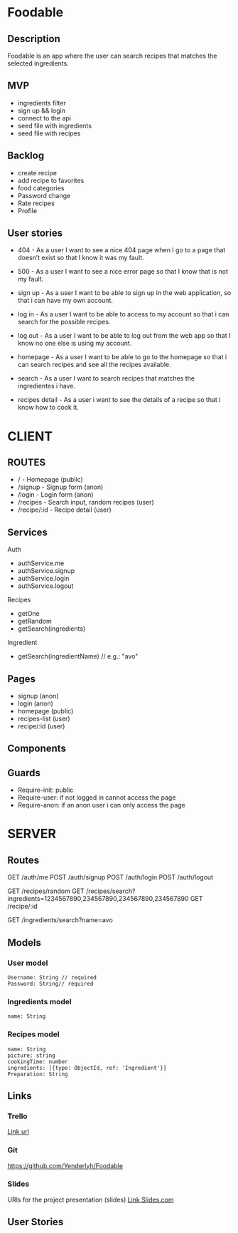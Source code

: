 

# Foodable

## Description
 Foodable is an app where the user can search recipes that matches the selected ingredients.


## MVP
- ingredients filter
- sign up && login
- connect to the api 
- seed file  with ingredients
- seed file  with recipes


## Backlog
- create recipe
- add recipe to favorites
- food categories
- Password change
- Rate recipes
- Profile

## User stories
- 404 - As a user I want to see a nice 404 page when I go to a page that doesn’t exist so that I know it was my fault.

- 500 - As a user I want to see a nice error page so that I know that is not my fault.

- sign up - As a user I want to be able to sign up in the web application, so that i can have my own account.

- log in - As a user I want to be able to access to my account so that i can search for the possible recipes.

- log out - As a user I want to be able to log out from the web app so that I know no one else is using my account.

- homepage - As a user I want to be able to go to the homepage so that i can search recipes and see all the recipes available.

- search - As a user I want to search recipes that matches the ingredientes i have.

- recipes detail - As a user i want to see the details of a recipe so that i know how to cook it.

# CLIENT

## ROUTES 

- / - Homepage (public)
- /signup - Signup form (anon)
- /login - Login form (anon)
- /recipes - Search input, random recipes (user)
- /recipe/:id - Recipe detail (user)

## Services
Auth
- authService.me
- authService.signup 
- authService.login 
- authService.logout 


Recipes
  - getOne
  - getRandom
  - getSearch(ingredients)

Ingredient
- getSearch(ingredientName) // e.g.: "avo"


## Pages
  - signup (anon)
  - login (anon)
  - homepage (public)
  - recipes-list (user)
  - recipe/:id (user)

## Components

## Guards
- Require-init: public
- Require-user: if not logged in cannot access the page
- Require-anon: if an anon user i can only access the page



# SERVER

## Routes
GET /auth/me
POST /auth/signup 
POST /auth/login 
POST /auth/logout 

GET /recipes/random
GET /recipes/search?ingredients=1234567890,234567890,234567890,234567890
GET /recipe/:id

GET /ingredients/search?name=avo

## Models

### User model 

```
Username: String // required
Password: String// required
```

### Ingredients model 
```
name: String
```

### Recipes model
```
name: String
picture: string
cookingTime: number
ingredients: [{type: ObjectId, ref: 'Ingredient'}]
Preparation: String

```

## Links


### Trello
[Link url](https://trello.com)


### Git
https://github.com/Yenderlyh/Foodable

### Slides
URls for the project presentation (slides)
[Link Slides.com](http://slides.com)
## User Stories
